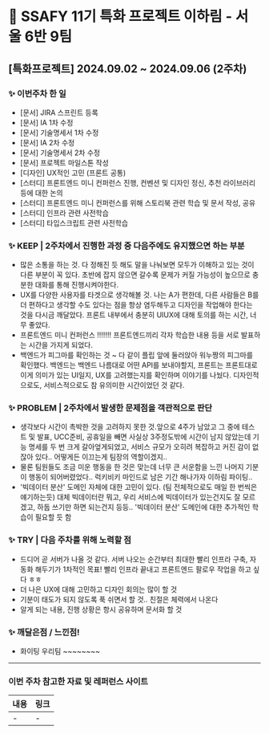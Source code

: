 # :round_pushpin: SSAFY 11기 특화 프로젝트 이하림 - 서울 6반 9팀

## [특화프로젝트] 2024.09.02 ~ 2024.09.06 (2주차)

### ✨ 이번주차 한 일

- [문서] JIRA 스프린트 등록
- [문서] IA 1차 수정
- [문서] 기술명세서 1차 수정
- [문서] IA 2차 수정
- [문서] 기술명세서 2차 수정
- [문서] 프로젝트 마일스톤 작성
- [디자인] UX적인 고민 (프론트 공통)
- [스터디] 프론트엔드 미니 컨퍼런스 진행, 컨벤션 및 디자인 정신, 추천 라이브러리 등에 대한 논의
- [스터디] 프론트엔드 미니 컨퍼런스를 위해 스토리북 관련 학습 및 문서 작성, 공유
- [스터디] 인프라 관련 사전학습
- [스터디] 타입스크립트 관련 사전학습

### ✨ KEEP | 2주차에서 진행한 과정 중 다음주에도 유지했으면 하는 부분

- 많은 소통을 하는 것. 다 정해진 듯 해도 말을 나눠보면 모두가 이해하고 있는 것이 다른 부분이 꼭 있다. 초반에 잡지 않으면 갈수록 문제가 커질 가능성이 높으므로 충분한 대화를 통해 진행시켜야한다.
- UX를 다양한 사용자를 타겟으로 생각해볼 것. 나는 A가 편한데, 다른 사람들은 B를 더 편하다고 생각할 수도 있다는 점을 항상 염두해두고 디자인을 작업해야 한다는 것을 다시금 깨달았다. 프론트 내부에서 충분히 UIUX에 대해 토의를 하는 시간, 너무 좋았다.
- 프론트엔드 미니 컨퍼런스 !!!!!!! 프론트엔드끼리 각자 학습한 내용 등을 서로 발표하는 시간을 가지게 되었다.
- 백엔드가 피그마를 확인하는 것 ~ 다 같이 플립 앞에 둘러앉아 워누짱의 피그마를 확인했다. 백엔드는 백엔드 나름대로 어떤 API를 보내야할지, 프론트는 프론트대로 이게 의미가 있는 UI일지, UX를 고려했는지를 확인하며 이야기를 나눴다. 디자인적으로도, 서비스적으로도 참 유의미한 시간이었던 것 같다.

### ✨ PROBLEM | 2주차에서 발생한 문제점을 객관적으로 판단

- 생각보다 시간이 촉박한 것을 고려하지 못한 것.앞으로 4주가 남았고 그 중에 테스트 및 발표, UCC준비, 공휴일을 빼면 사실상 3주정도밖에 시간이 남지 않았는데 기능 명세를 두 번 크게 갈아엎게되었고, 서비스 규모가 오히려 복잡하고 커진 감이 없잖아 있다.. 어떻게든 이끄는게 팀장의 역할이겠지..
- 물론 팀원들도 조금 미운 행동을 한 것은 맞는데 너무 큰 서운함을 느낀 나머지 기분이 행동이 되어버렸었다.. 럭키비키 마인드로 남은 기간 해나가자 이하림 파이팅..
- '빅데이터 분산' 도메인 자체에 대한 고민이 있다. (팀 전체적으로도 매일 한 번씩은 얘기하는듯) 대체 빅데이터란 뭐고, 우리 서비스에 빅데이터가 있는건지도 잘 모르겠고, 하둡 쓰기만 하면 되는건지 등등.. '빅데이터 분산' 도메인에 대한 추가적인 학습이 필요할 듯 함

### ✨ TRY | 다음 주차를 위해 노력할 점

- 드디어 곧 서버가 나올 것 같다. 서버 나오는 순간부터 최대한 빨리 인프라 구축, 자동화 해두기가 1차적인 목표! 빨리 인프라 끝내고 프론트엔드 팔로우 작업을 하고 싶다 ㅎㅎ
- 더 나은 UX에 대해 고민하고 디자인 회의는 많이 할 것
- 기분이 태도가 되지 않도록 푹 쉬면서 할 것.. 친절은 체력에서 나온다
- 알게 되는 내용, 진행 상황은 항시 공유하며 문서화 할 것

### ✨ 깨달은점 / 느낀점!

- 화이팅 우리팀 ~~~~~~~~

---

### 이번 주차 참고한 자료 및 레퍼런스 사이트

| 내용 | 링크 |
| ---- | ---- |
| -    | -    |
